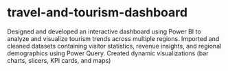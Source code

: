# travel-and-tourism-dashboard
Designed and developed an interactive dashboard using Power BI to analyze and visualize tourism trends across multiple regions.  Imported and cleaned datasets containing visitor statistics, revenue insights, and regional demographics using Power Query.  Created dynamic visualizations (bar charts, slicers, KPI cards, and maps) 

